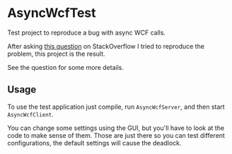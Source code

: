 AsyncWcfTest
============

Test project to reproduce a bug with async WCF calls.

After asking [this question](http://stackoverflow.com/questions/32475781/)
on StackOverflow I tried to reproduce the problem, this project is the result.

See the question for some more details.

Usage
-----

To use the test application just compile, run `AsyncWcfServer`, and then start
`AsyncWcfClient`.

You can change some settings using the GUI, but you'll have to look at the code
to make sense of them. Those are just there so you can test different
configurations, the default settings will cause the deadlock.
